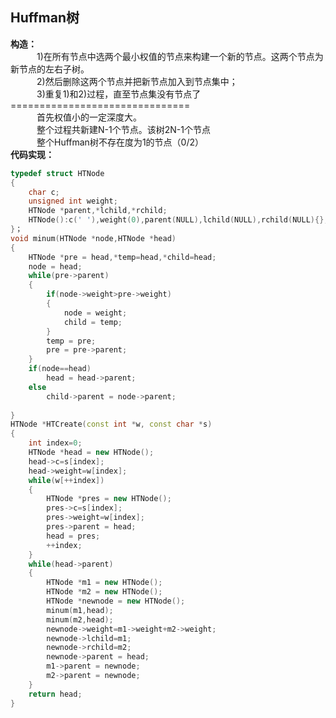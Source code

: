 ## Huffman树
**构造：**<br>
　　　1)在所有节点中选两个最小权值的节点来构建一个新的节点。这两个节点为新节点的左右子树。<br>
　　　2)然后删除这两个节点并把新节点加入到节点集中；<br>
　　　3)重复1)和2)过程，直至节点集没有节点了<br>
===============================<br>
　　　首先权值小的一定深度大。<br>
　　　整个过程共新建N-1个节点。该树2N-1个节点<br>
　　　整个Huffman树不存在度为1的节点（0/2）<br>
**代码实现：**
```C++
typedef struct HTNode
{
    char c;
    unsigned int weight;
    HTNode *parent,*lchild,*rchild;
    HTNode():c(' '),weight(0),parent(NULL),lchild(NULL),rchild(NULL){};
}；
void minum(HTNode *node,HTNode *head)
{
    HTNode *pre = head,*temp=head,*child=head;
    node = head;
    while(pre->parent)
    {
        if(node->weight>pre->weight)
        {
            node = weight;
            child = temp;
        }
        temp = pre;
        pre = pre->parent;
    }
    if(node==head)
        head = head->parent;
    else
        child->parent = node->parent;
    
}
HTNode *HTCreate(const int *w, const char *s)
{
    int index=0;
    HTNode *head = new HTNode();
    head->c=s[index];
    head->weight=w[index];
    while(w[++index])
    {
        HTNode *pres = new HTNode();
        pres->c=s[index];
        pres->weight=w[index];
        pres->parent = head;
        head = pres;
        ++index;
    }
    while(head->parent)
    {
        HTNode *m1 = new HTNode();
        HTNode *m2 = new HTNode();
        HTNode *newnode = new HTNode();
        minum(m1,head);
        minum(m2,head);
        newnode->weight=m1->weight+m2->weight;
        newnode->lchild=m1;
        newnode->rchild=m2;
        newnode->parent = head;
        m1->parent = newnode;
        m2->parent = newnode;
    }
    return head;
}
```
